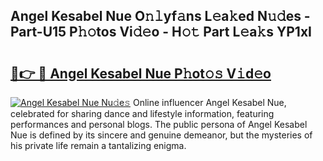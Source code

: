 ## Angel Kesabel Nue O𝚗𝚕yf𝚊ns L𝚎a𝚔ed N𝚞𝚍es - Part-U15 P𝚑𝚘tos Vi𝚍𝚎o - H𝚘𝚝 Part L𝚎a𝚔s YP1xI

# <h2><a href="http://kfen8e.oniu.top/?m=Angel+Kesabel+Nue">🔗👉 🔴 Angel Kesabel Nue P𝚑ot𝚘𝚜 V𝚒d𝚎o</a></h2>

[![Angel Kesabel Nue Nu𝚍e𝚜](https://i.imgur.com/0qMVB7G.gif)](http://kfen8e.oniu.top/?m=Angel+Kesabel+Nue)
Online influencer Angel Kesabel Nue, celebrated for sharing dance and lifestyle information, featuring performances and personal blogs. The public persona of Angel Kesabel Nue is defined by its sincere and genuine demeanor, but the mysteries of his private life remain a tantalizing enigma.  
